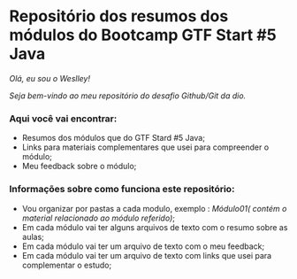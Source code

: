 # Repositório dos resumos dos módulos do Bootcamp GTF Start #5 Java



*Olá, eu sou o Weslley!*




*Seja bem-vindo ao meu repositório do desafio Github/Git da dio.*








### Aqui você vai encontrar:



* Resumos dos módulos que do GTF Stard #5 Java;
* Links para materiais complementares que usei para compreender o módulo;
* Meu feedback sobre o módulo; 





### Informações sobre como funciona este repositório:




* Vou organizar por pastas a cada modulo, exemplo : *Módulo01( contém o material relacionado ao módulo referido)*;
* Em cada módulo vai ter alguns arquivos de texto com o resumo sobre as aulas;
* Em cada módulo vai ter um arquivo de texto com o meu feedback; 
* Em cada módulo vai ter um arquivo de texto com links que usei para complementar o estudo; 
